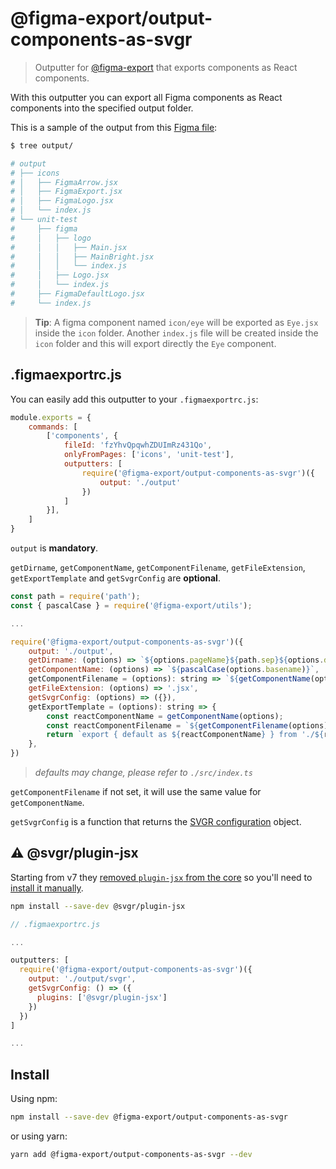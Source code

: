 # @figma-export/output-components-as-svgr

> Outputter for [@figma-export](https://github.com/marcomontalbano/figma-export) that exports components as React components.

With this outputter you can export all Figma components as React components into the specified output folder.

This is a sample of the output from this [Figma file](https://www.figma.com/file/fzYhvQpqwhZDUImRz431Qo):

```sh
$ tree output/

# output
# ├── icons
# │   ├── FigmaArrow.jsx
# │   ├── FigmaExport.jsx
# │   ├── FigmaLogo.jsx
# │   └── index.js
# └── unit-test
#     ├── figma
#     │   ├── logo
#     │   │   ├── Main.jsx
#     │   │   ├── MainBright.jsx
#     │   │   └── index.js
#     │   ├── Logo.jsx
#     │   └── index.js
#     ├── FigmaDefaultLogo.jsx
#     └── index.js
```

> **Tip**: A figma component named `icon/eye` will be exported as `Eye.jsx` inside the `icon` folder. Another `index.js` file will be created inside the `icon` folder and this will export directly the `Eye` component.

## .figmaexportrc.js

You can easily add this outputter to your `.figmaexportrc.js`:

```js
module.exports = {
    commands: [
        ['components', {
            fileId: 'fzYhvQpqwhZDUImRz431Qo',
            onlyFromPages: ['icons', 'unit-test'],
            outputters: [
                require('@figma-export/output-components-as-svgr')({
                    output: './output'
                })
            ]
        }],
    ]
}
```

`output` is **mandatory**.

`getDirname`, `getComponentName`, `getComponentFilename`, `getFileExtension`, `getExportTemplate` and `getSvgrConfig` are **optional**.

```js
const path = require('path');
const { pascalCase } = require('@figma-export/utils');

...

require('@figma-export/output-components-as-svgr')({
    output: './output',
    getDirname: (options) => `${options.pageName}${path.sep}${options.dirname}`,
    getComponentName: (options) => `${pascalCase(options.basename)}`,
    getComponentFilename = (options): string => `${getComponentName(options)}`,
    getFileExtension: (options) => '.jsx',
    getSvgrConfig: (options) => ({}),
    getExportTemplate = (options): string => {
        const reactComponentName = getComponentName(options);
        const reactComponentFilename = `${getComponentFilename(options)}${getFileExtension(options)}`;
        return `export { default as ${reactComponentName} } from './${reactComponentFilename}';`;
    },
})
```

> *defaults may change, please refer to `./src/index.ts`*

`getComponentFilename` if not set, it will use the same value for `getComponentName`.

`getSvgrConfig` is a function that returns the [SVGR configuration](https://react-svgr.com/docs/options/) object.

## :warning: @svgr/plugin-jsx

Starting from v7 they [removed `plugin-jsx` from the core](https://github.com/gregberge/svgr/releases/tag/v7.0.0) so you'll need to [install it manually](https://www.npmjs.com/package/@svgr/plugin-jsx).

```sh
npm install --save-dev @svgr/plugin-jsx
```

```js
// .figmaexportrc.js

...

outputters: [
  require('@figma-export/output-components-as-svgr')({
    output: './output/svgr',
    getSvgrConfig: () => ({
      plugins: ['@svgr/plugin-jsx']
    })
  })
]

...
```

## Install

Using npm:

```sh
npm install --save-dev @figma-export/output-components-as-svgr
```

or using yarn:

```sh
yarn add @figma-export/output-components-as-svgr --dev
```
